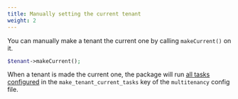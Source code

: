 ```yaml
---
title: Manually setting the current tenant
weight: 2
---
```


You can manually make a tenant the current one by calling `makeCurrent()` on it.

```php
$tenant->makeCurrent();
```

When a tenant is made the current one, the package will run [all tasks configured](/laravel-multitenancy/v1/using-tasks-to-prepare-the-environment/overview/) in the `make_tenant_current_tasks` key of the `multitenancy` config file.
